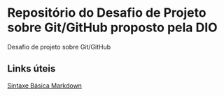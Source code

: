 # Repositório do Desafio de Projeto sobre Git/GitHub proposto pela DIO
Desafio de projeto sobre Git/GitHub

## Links úteis
[Sintaxe Básica Markdown](https://www.markdownguide.org/basic-syntax/)

